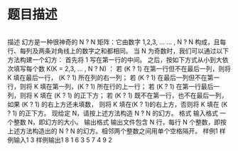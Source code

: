 # 题目描述


<p>
<img alt="" src="/upload/image/20151117/20151117202921_40824.png"/> 
</p>
描述
幻方是一种很神奇的 N ? N 矩阵：它由数字 1,2,3, … … , N ? N 构成，且每行、每列及两条对角线上的数字之和都相同。
当 N 为奇数时，我们可以通过以下方法构建一个幻方： 首先将 1 写在第一行的中间。
之后，按如下方式从小到大依次填写每个数 K(K = 2,3, … , N ? N) ：
    若 (K ? 1) 在第一行但不在最后一列，则将 K 填在最后一行， (K ? 1) 所在列的右一列；
    若 (K ? 1) 在最后一列但不在第一行，则将 K 填在第一列，(K ? 1) 所在行的上一行；
    若 (K ? 1) 在第一行最后一列，则将 K 填在 (K ? 1) 的正下方；
    若 (K ? 1) 既不在第一行，也不在最后一列，如果 (K ? 1) 的右上方还未填数， 则将 K 填在(K ? 1)的右上方，否则将 K 填在 (K ? 1) 的正下方。
现给定 N，请按上述方法构造 N ? N 的幻方。
格式
输入格式
一个整数 N，即幻方的大小。
输出格式
输出文件包含 N 行，每行 N 个整数，即按上述方法构造出的 N ? N 的幻方。相邻两个整数之间用单个空格隔开。
样例1
样例输入1
    3
样例输出1
    8 1 6
    3 5 7
    4 9 2 <br/>
<p>
<img alt="" src="/upload/image/20151117/20151117202928_37793.png"/> 
</p>
<p>
<img alt="" src="/upload/image/20151117/20151117202937_17787.png"/> 
</p>
